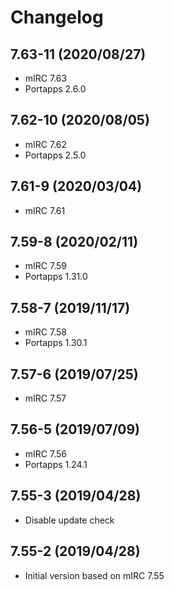 # Changelog

## 7.63-11 (2020/08/27)

* mIRC 7.63
* Portapps 2.6.0

## 7.62-10 (2020/08/05)

* mIRC 7.62
* Portapps 2.5.0

## 7.61-9 (2020/03/04)

* mIRC 7.61

## 7.59-8 (2020/02/11)

* mIRC 7.59
* Portapps 1.31.0

## 7.58-7 (2019/11/17)

* mIRC 7.58
* Portapps 1.30.1

## 7.57-6 (2019/07/25)

* mIRC 7.57

## 7.56-5 (2019/07/09)

* mIRC 7.56
* Portapps 1.24.1

## 7.55-3 (2019/04/28)

* Disable update check

## 7.55-2 (2019/04/28)

* Initial version based on mIRC 7.55
